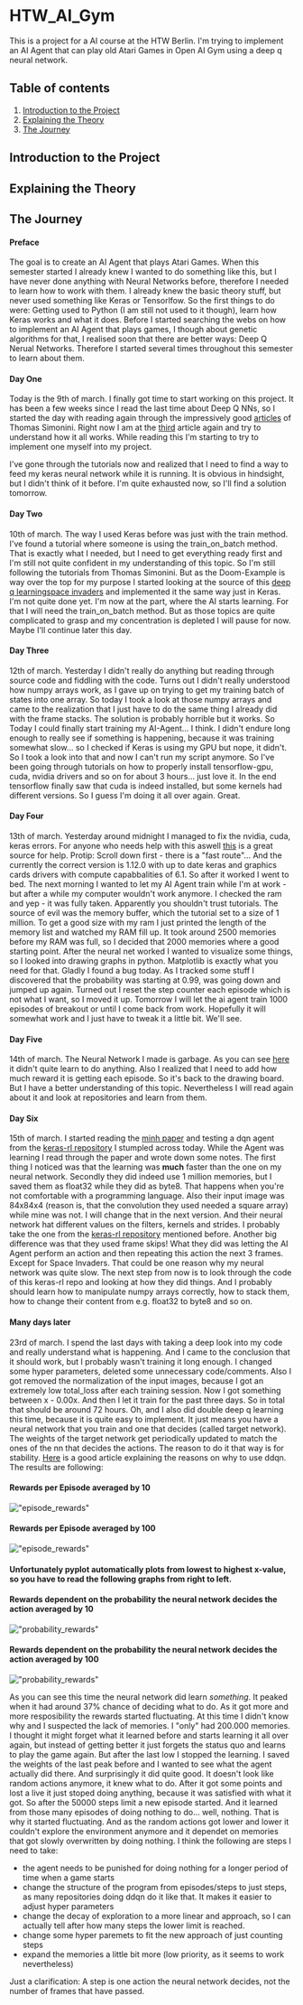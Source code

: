# HTW_AI_Gym
This is a project for a AI course at the HTW Berlin. I'm trying to implement an AI Agent that can play old Atari Games in Open AI Gym using a deep q neural network.
## Table of contents
1. [Introduction to the Project](#introduction-to-the-project)
2. [Explaining the Theory](#explaining-the-theory)
3. [The Journey](#the-journey)

## Introduction to the Project

## Explaining the Theory

## The Journey

#### Preface
The goal is to create an AI Agent that plays Atari Games.
When this semester started I already knew I wanted to do something like this, but I have never done anything with Neural Networks before,
therefore I needed to learn how to work with them. I already knew the basic theory stuff, but never used something like Keras or Tensorlfow.
So the first things to do were: Getting used to Python (I am still not used to it though), learn how Keras works and what it does.
Before I started searching the webs on how to implement an AI Agent that plays games, I though about genetic algorithms for that, 
I realised soon that there are better ways: Deep Q Nerual Networks. Therefore I started several times throughout this semester to
learn about them.

#### Day One
Today is the 9th of march. I finally got time to start working on this project. It has been a few weeks since I read the last time
about Deep Q NNs, so I started the day with reading again through the impressively good [articles](https://medium.freecodecamp.org/an-introduction-to-reinforcement-learning-4339519de419 "First Article of this series") 
of Thomas Simonini. Right now I am at the [third](https://medium.freecodecamp.org/an-introduction-to-deep-q-learning-lets-play-doom-54d02d8017d8 "Starting to learn about Deep Q NN")
article again and try to understand how it all works. While reading this I'm starting to try to implement one myself into my project.

I've gone through the tutorials now and realized that I need to find a way to feed my keras neural network while it is running. It is obvious in hindsight, but I didn't think of it before. I'm quite exhausted now, so I'll find a solution tomorrow.

#### Day Two
10th of march. The way I used Keras before was just with the train method. I've found a tutorial where someone is using the train_on_batch method. That is exactly what I needed, but I need to get everything ready first and I'm still not quite confident in my understanding of this topic. So I'm still following the tutorials from Thomas Simonini. But as the Doom-Example is way over the top for my purpose I started looking at the source of this [deep q learningspace invaders](https://github.com/simoninithomas/Deep_reinforcement_learning_Course/blob/master/Deep%20Q%20Learning/Space%20Invaders/DQN%20Atari%20Space%20Invaders.ipynb) and implemented it the same way just in Keras. I'm not quite done yet. I'm now at the part, where the AI starts learning. For that I will need the train_on_batch method. But as those topics are quite complicated to grasp and my concentration is depleted I will pause for now. Maybe I'll continue later this day.

#### Day Three
12th of march. Yesterday I didn't really do anything but reading through source code and fiddling with the code. Turns out I didn't really understood how numpy arrays work, as I gave up on trying to get my training batch of states into one array. So today I took a look at those numpy arrays and came to the realization that I just have to do the same thing I already did with the frame stacks. The solution is probably horrible but it works. So Today I could finally start training my AI-Agent... I think. I didn't endure long enough to really see if something is happening, because it was training somewhat slow... so I checked if Keras is using my GPU but nope, it didn't. So I took a look into that and now I can't run my script anymore. So I've been going through tutorials on how to properly install tensorflow-gpu, cuda, nvidia drivers and so on for about 3 hours... just love it.
In the end tensorflow finally saw that cuda is indeed installed, but some kernels had different versions. So I guess I'm doing it all over again. Great.

#### Day Four
13th of march. Yesterday around midnight I managed to fix the nvidia, cuda, keras errors. For anyone who needs help with this aswell [this](https://github.com/rnreich/ubuntu-tensorflow-gpu-all-versions) is a great source for help. Protip: Scroll down first - there is a "fast route"... And the currently the correct version is 1.12.0 with up to date keras and graphics cards drivers with compute capabbalities of 6.1. So after it worked I went to bed. The next morning I wanted to let my AI Agent train while I'm at work - but after a while my computer wouldn't work anymore. I checked the ram and yep - it was fully taken. Apparently you shouldn't trust tutorials. The source of evil was the memory buffer, which the tutorial set to a size of 1 million. To get a good size with my ram I just printed the length of the memory list and watched my RAM fill up. It took around 2500 memories before my RAM was full, so I decided that 2000 memories where a good starting point. After the neural net worked I wanted to visualize some things, so I looked into drawing graphs in python. Matplotlib is exactly what you need for that. Gladly I found a bug today. As I tracked some stuff I discovered that the probability was starting at 0.99, was going down and jumped up again. Turned out I reset the step counter each episode which is not what I want, so I moved it up. Tomorrow I will let the ai agent train 1000 episodes of breakout or until I come back from work. Hopefully it will somewhat work and I just have to tweak it a little bit. We'll see. 

#### Day Five
14th of march. The Neural Network I made is garbage. As you can see [here](res/first_try/ai_agent_graph_first_try.png) it didn't quite learn to do anything. Also I realized that I need to add how much reward it is getting each episode. 
So it's back to the drawing board. But I have a better understanding of this topic. Nevertheless I will read again about it and look at repositories and learn from them.

#### Day Six
15th of march. I started reading the [minh paper](https://www.cs.toronto.edu/~vmnih/docs/dqn.pdf) and testing a dqn agent from the [keras-rl repository](https://github.com/keras-rl/keras-rl "keras-rl") I stumpled across today. While the Agent was learning I read through the paper and wrote down some notes. The first thing I noticed was that the learning was **much** faster than the one on my neural network. Secondly they did indeed use 1 million memories, but I saved them as float32 while they did as byte8. That happens when you're not comfortable with a programming language. Also their input image was 84x84x4 (reason is, that the convolution they used needed a square array) while mine was not. I will change that in the next version. And their neural network hat different values on the filters, kernels and strides. I probably take the one from the [keras-rl repository](https://github.com/keras-rl/keras-rl "keras-rl") mentioned before. Another big difference was that they used frame skips! What they did was letting the AI Agent perform an action and then repeating this action the next 3 frames. Except for Space Invaders. That could be one reason why my neural network was quite slow. The next step from now is to look through the code of this keras-rl repo and looking at how they did things. And I probably should learn how to manipulate numpy arrays correctly, how to stack them, how to change their content from e.g. float32 to byte8 and so on.

#### Many days later
23rd of march. I spend the last days with taking a deep look into my code and really understand what is happening. And I came to the conclusion that it should work, but I probably wasn't training it long enough. I changed some hyper parameters, deleted some unnecessary code/comments. Also I got removed the normalization of the input images, because I got an extremely low total_loss after each training session. Now I got something between x - 0.00x. And then I let it train for the past three days. So in total that should be around 72 hours. Oh, and I also did double deep q learning this time, because it is quite easy to implement. It just means you have a neural network that you train and one that decides (called target network). The weights of the target network get periodically updated to match the ones of the nn that decides the actions. The reason to do it that way is for stability. [Here](https://medium.freecodecamp.org/improvements-in-deep-q-learning-dueling-double-dqn-prioritized-experience-replay-and-fixed-58b130cc5682) is a good article explaining the reasons on why to use ddqn.
The results are following:
#### Rewards per Episode averaged by 10
!["episode_rewards"](res/second_try/iteration_rewards10.png)
#### Rewards per Episode averaged by 100
!["episode_rewards"](res/second_try/iteration_rewards100.png)
#### Unfortunately pyplot automatically plots from lowest to highest x-value, so you have to read the following graphs from right to left.
#### Rewards dependent on the probability the neural network decides the action averaged by 10
!["probability_rewards"](res/second_try/probability_rewards10.png)
#### Rewards dependent on the probability the neural network decides the action averaged by 100
!["probability_rewards"](res/second_try/probability_rewards100.png)

As you can see this time the neural network did learn *something*. It peaked when it had around 37% chance of deciding what to do. As it got more and more resposibility the rewards started fluctuating. At this time I didn't know why and I suspected the lack of memories. I "only" had 200.000 memories. I thought it might forget what it learned before and starts learning it all over again, but instead of getting better it just forgets the status quo and learns to play the game again. But after the last low I stopped the learning. I saved the weights of the last peak before and I wanted to see what the agent actually did there. And surprisingly it did quite good. It doesn't look like random actions anymore, it knew what to do. After it got some points and lost a live it just stoped doing anything, because it was satisfied with what it got. So after the 50000 steps limit a new episode started. And it learned from those many episodes of doing nothing to do... well, nothing. That is why it started fluctuating. And as the random actions got lower and lower it couldn't explore the environment anymore and it dependet on memories that got slowly overwritten by doing nothing. I think the following are steps I need to take:
- the agent needs to be punished for doing nothing for a longer period of time when a game starts
- change the structure of the program from episodes/steps to just steps, as many repositories doing ddqn do it like that. It makes it easier to adjust hyper parameters
- change the decay of exploration to a more linear and approach, so I can actually tell after how many steps the lower limit is reached.
- change some hyper paremets to fit the new approach of just counting steps
- expand the memories a little bit more (low priority, as it seems to work nevertheless)

Just a clarification: A step is one action the neural network decides, not the number of frames that have passed.